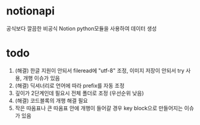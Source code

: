 # notionapi
공식보다 깔끔한 비공식 Notion python모듈을 사용하여 데이터 생성

# todo
1. (해결) 한글 지원이 안되서 fileread에 "utf-8" 조정, 이미지 저장이 안되서 try 사용, 개행 이슈가 있음
2. (해결) 딕셔너리로 언어에 따라 prefix를 자동 조정
3. 깊이가 2단계인데 필요시 전체 폴더로 조정 (우선순위 낮음)
4. (해결) 코드블록의 개행 해결 필요
5. 작은 따옴표나 큰 따옴표 안에 개행이 들어갈 경우 key block으로 만들어지는 이슈가 있음
